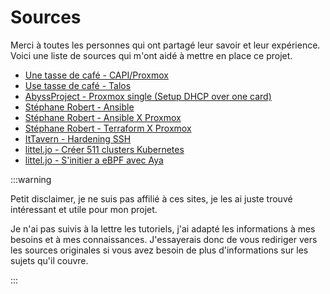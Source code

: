 # Sources

Merci à toutes les personnes qui ont partagé leur savoir et leur expérience. Voici une liste de sources qui m'ont aidé à mettre en place ce projet.

- [Une tasse de café - CAPI/Proxmox](https://une-tasse-de.cafe/blog/talos-capi-proxmox/)
- [Use tasse de café - Talos](https://une-tasse-de.cafe/blog/talos/)
- [AbyssProject - Proxmox single (Setup DHCP over one card)](https://wiki.abyssproject.net/en/proxmox/proxmox-with-one-public-ip)
- [Stéphane Robert - Ansible](https://blog.stephane-robert.info/docs/infra-as-code/gestion-de-configuration/ansible/introduction/)
- [Stéphane Robert - Ansible X Proxmox](https://blog.stephane-robert.info/docs/virtualiser/type1/proxmox/ansible-modules/)
- [Stéphane Robert - Terraform X Proxmox](https://blog.stephane-robert.info/docs/virtualiser/type1/proxmox/terraform/)
- [ItTavern - Hardening SSH](https://ittavern.com/ssh-server-hardening/)
- [littel.jo - Créer 511 clusters Kubernetes](https://medium.com/@littel.jo/cr%C3%A9er-511-clusters-kubernetes-interconnect%C3%A9s-avec-cilium-cluster-mesh-partie-6-96982e039c87)
- [littel.jo - S'initier a eBPF avec Aya](https://medium.com/@littel.jo/sinitier-%C3%A0-ebpf-avec-aya-c9d570560261)

:::warning

Petit disclaimer, je ne suis pas affilié à ces sites, je les ai juste trouvé intéressant et utile pour mon projet.

Je n'ai pas suivis à la lettre les tutoriels, j'ai adapté les informations à mes besoins et à mes connaissances. J'essayerais donc de vous rediriger vers les sources originales si vous avez besoin de plus d'informations sur les sujets qu'il couvre.

:::
